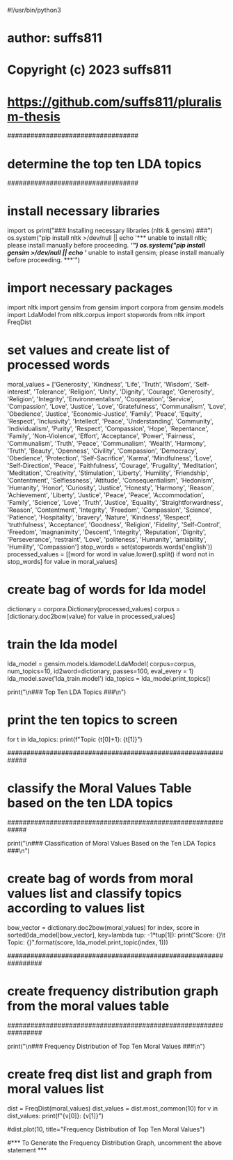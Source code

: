 #!/usr/bin/python3
# author: suffs811
# Copyright (c) 2023 suffs811
# https://github.com/suffs811/pluralism-thesis

##################################
# determine the top ten LDA topics
##################################

# install necessary libraries
import os
print("### Installing necessary libraries (nltk & gensim) ###")
os.system("pip install nltk >/dev/null || echo '*** unable to install nltk; please install manually before proceeding. ***'")
os.system("pip install gensim >/dev/null || echo '*** unable to install gensim; please install manually before proceeding. ***'")

# import necessary packages
import nltk
import gensim
from gensim import corpora
from gensim.models import LdaModel
from nltk.corpus import stopwords
from nltk import FreqDist

# set values and create list of processed words
moral_values = ['Generosity', 'Kindness', 'Life', 'Truth', 'Wisdom', 'Self-interest', 'Tolerance', 'Religion', 'Unity', 'Dignity', 'Courage', 'Generosity', 
'Religion', 'Integrity', 'Environmentalism', 'Cooperation', 'Service', 'Compassion', 'Love', 'Justice', 'Love', 'Gratefulness', 'Communalism', 'Love', 'Obedience', 
'Justice', 'Economic-Justice', 'Family', 'Peace', 'Equity', 'Respect', 'Inclusivity', 'Intellect', 'Peace', 'Understanding', 'Community', 'Individualism', 
'Purity', 'Respect', 'Compassion', 'Hope', 'Repentance', 'Family', 'Non-Violence', 'Effort', 'Acceptance', 'Power', 'Fairness', 'Communalism', 'Truth', 'Peace', 
'Communalism', 'Wealth', 'Harmony', 'Truth', 'Beauty', 'Openness', 'Civility', 'Compassion', 'Democracy', 'Obedience', 'Protection', 'Self-Sacrifice', 'Karma', 
'Mindfulness', 'Love', 'Self-Direction', 'Peace', 'Faithfulness', 'Courage', 'Frugality', 'Meditation', 'Meditation', 'Creativity', 'Stimulation', 'Liberty', 
'Humility', 'Friendship', 'Contentment', 'Selflessness', 'Attitude', 'Consequentialism', 'Hedonism', 'Humanity', 'Honor', 'Curiosity', 'Justice', 'Honesty', 
'Harmony', 'Reason', 'Achievement', 'Liberty', 'Justice', 'Peace', 'Peace', 'Accommodation', 'Family', 'Science', 'Love', 'Truth', 'Justice', 'Equality', 
'Straightforwardness', 'Reason', 'Contentment', 'Integrity', 'Freedom', 'Compassion', 'Science', 'Patience', 'Hospitality', 'bravery', 'Nature', 'Kindness', 
'Respect', 'truthfulness', 'Acceptance', 'Goodness', 'Religion', 'Fidelity', 'Self-Control', 'Freedom', 'magnanimity', 'Descent', 'integrity', 'Reputation', 
'Dignity', 'Perseverance', 'restraint', 'Love', 'politeness', 'Humanity', 'amiability', 'Humility', 'Compassion']
stop_words = set(stopwords.words('english'))
processed_values = [[word for word in value.lower().split() if word not in stop_words] for value in moral_values]

# create bag of words for lda model
dictionary = corpora.Dictionary(processed_values)
corpus = [dictionary.doc2bow(value) for value in processed_values]

# train the lda model
lda_model = gensim.models.ldamodel.LdaModel(
    corpus=corpus, 
    num_topics=10, 
    id2word=dictionary, 
    passes=100,
    eval_every = 1)
lda_model.save('lda_train.model')
lda_topics = lda_model.print_topics()

print("\n### Top Ten LDA Topics ###\n")

# print the ten topics to screen
for t in lda_topics:
    print(f"Topic {t[0]+1}: {t[1]}")

#############################################################
# classify the Moral Values Table based on the ten LDA topics 
#############################################################

print("\n### Classification of Moral Values Based on the Ten LDA Topics ###\n")

# create bag of words from moral values list and classify topics according to values list
bow_vector = dictionary.doc2bow(moral_values)
for index, score in sorted(lda_model[bow_vector], key=lambda tup: -1*tup[1]):
    print("Score: {}\t Topic: {}".format(score, lda_model.print_topic(index, 1)))

#################################################################
# create frequency distribution graph from the moral values table
#################################################################

print("\n### Frequency Distribution of Top Ten Moral Values ###\n")

# create freq dist list and graph from moral values list
dist = FreqDist(moral_values)
dist_values = dist.most_common(10)
for v in dist_values:
    print(f"{v[0]}: {v[1]}")

#dist.plot(10, title="Frequency Distribution of Top Ten Moral Values")

#*** To Generate the Frequency Distribution Graph, uncomment the above statement ***
